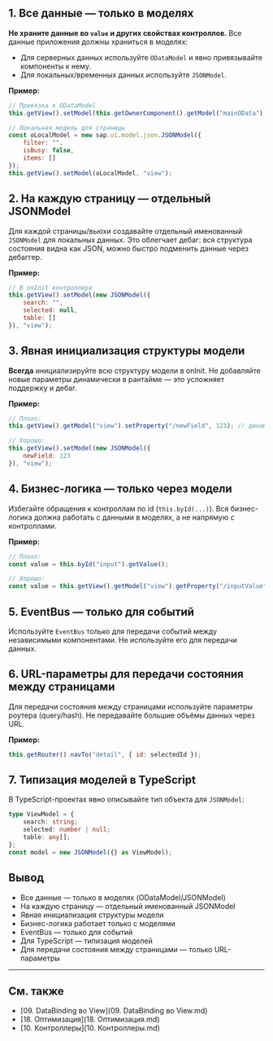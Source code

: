 ## 1. Все данные — только в моделях

**Не храните данные во `value` и других свойствах контроллов.** Все данные приложения должны храниться в моделях:
- Для серверных данных используйте `ODataModel` и явно привязывайте компоненты к нему.
- Для локальных/временных данных используйте `JSONModel`.

**Пример:**
```js
// Привязка к ODataModel
this.getView().setModel(this.getOwnerComponent().getModel("mainOData"));

// Локальная модель для страницы
const oLocalModel = new sap.ui.model.json.JSONModel({
    filter: "",
    isBusy: false,
    items: []
});
this.getView().setModel(oLocalModel, "view");
```

## 2. На каждую страницу — отдельный JSONModel

Для каждой страницы/вьюхи создавайте отдельный именованный `JSONModel` для локальных данных. Это облегчает дебаг: вся структура состояния видна как JSON, можно быстро подменить данные через дебаггер.

**Пример:**
```js
// В onInit контроллера
this.getView().setModel(new JSONModel({
    search: "",
    selected: null,
    table: []
}), "view");
```

## 3. Явная инициализация структуры модели

**Всегда** инициализируйте всю структуру модели в onInit. Не добавляйте новые параметры динамически в рантайме — это усложняет поддержку и дебаг.

**Пример:**
```js
// Плохо:
this.getView().getModel("view").setProperty("/newField", 123); // динамически

// Хорошо:
this.getView().setModel(new JSONModel({
    newField: 123
}), "view");
```

## 4. Бизнес-логика — только через модели

Избегайте обращения к контроллам по id (`this.byId(...)`). Вся бизнес-логика должна работать с данными в моделях, а не напрямую с контроллами.

**Пример:**
```js
// Плохо:
const value = this.byId("input").getValue();

// Хорошо:
const value = this.getView().getModel("view").getProperty("/inputValue");
```

## 5. EventBus — только для событий

Используйте `EventBus` только для передачи событий между независимыми компонентами. Не используйте его для передачи данных.

## 6. URL-параметры для передачи состояния между страницами

Для передачи состояния между страницами используйте параметры роутера (query/hash). Не передавайте большие объёмы данных через URL.

**Пример:**
```js
this.getRouter().navTo("detail", { id: selectedId });
```

## 7. Типизация моделей в TypeScript

В TypeScript-проектах явно описывайте тип объекта для `JSONModel`:

```ts
type ViewModel = {
    search: string;
    selected: number | null;
    table: any[];
};
const model = new JSONModel({} as ViewModel);
```

## Вывод

- Все данные — только в моделях (ODataModel/JSONModel)
- На каждую страницу — отдельный именованный JSONModel
- Явная инициализация структуры модели
- Бизнес-логика работает только с моделями
- EventBus — только для событий
- Для TypeScript — типизация моделей
- Для передачи состояния между страницами — только URL-параметры

---

## См. также
- [09. DataBinding во View](09. DataBinding во View.md)
- [18. Оптимизация](18. Оптимизация.md)
- [10. Контроллеры](10. Контроллеры.md)

